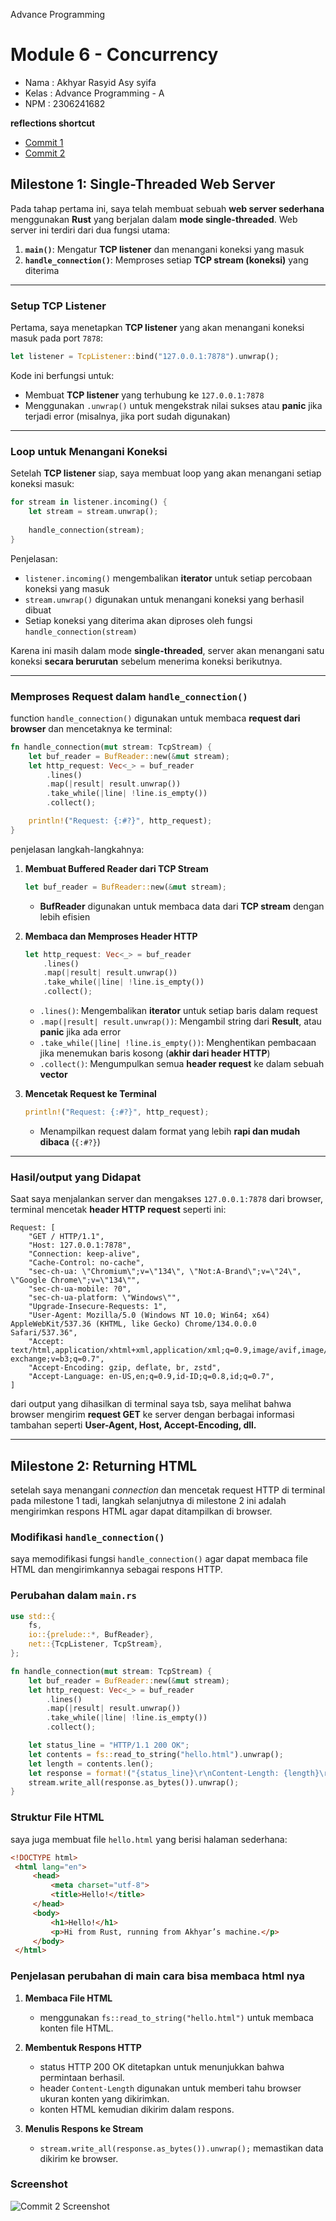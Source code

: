 Advance Programming
# Module 6 - Concurrency

- Nama    : Akhyar Rasyid Asy syifa
- Kelas   : Advance Programming - A
- NPM     : 2306241682

**reflections shortcut**
- [Commit 1](#milestone-1-single-threaded-web-server)
- [Commit 2](#milestone-2-returning-html)

 
## Milestone 1: Single-Threaded Web Server

Pada tahap pertama ini, saya telah membuat sebuah **web server sederhana** menggunakan **Rust** yang berjalan dalam **mode single-threaded**. Web server ini terdiri dari dua fungsi utama:

1. **`main()`**: Mengatur **TCP listener** dan menangani koneksi yang masuk  
2. **`handle_connection()`**: Memproses setiap **TCP stream (koneksi)** yang diterima  

---

### Setup TCP Listener

Pertama, saya menetapkan **TCP listener** yang akan menangani koneksi masuk pada port `7878`:

```rust
let listener = TcpListener::bind("127.0.0.1:7878").unwrap();
```

Kode ini berfungsi untuk:
- Membuat **TCP listener** yang terhubung ke `127.0.0.1:7878`  
- Menggunakan `.unwrap()` untuk mengekstrak nilai sukses atau **panic** jika terjadi error (misalnya, jika port sudah digunakan)  

---

### Loop untuk Menangani Koneksi

Setelah **TCP listener** siap, saya membuat loop yang akan menangani setiap koneksi masuk:

```rust
for stream in listener.incoming() {
    let stream = stream.unwrap();
    
    handle_connection(stream);
}
```

Penjelasan:
- `listener.incoming()` mengembalikan **iterator** untuk setiap percobaan koneksi yang masuk  
- `stream.unwrap()` digunakan untuk menangani koneksi yang berhasil dibuat  
- Setiap koneksi yang diterima akan diproses oleh fungsi `handle_connection(stream)`  

Karena ini masih dalam mode **single-threaded**, server akan menangani satu koneksi **secara berurutan** sebelum menerima koneksi berikutnya.  

---

### Memproses Request dalam `handle_connection()`

function `handle_connection()` digunakan untuk membaca **request dari browser** dan mencetaknya ke terminal:

```rust
fn handle_connection(mut stream: TcpStream) {
    let buf_reader = BufReader::new(&mut stream);
    let http_request: Vec<_> = buf_reader
        .lines()
        .map(|result| result.unwrap())
        .take_while(|line| !line.is_empty())
        .collect();

    println!("Request: {:#?}", http_request);
}
```

penjelasan langkah-langkahnya:

1. **Membuat Buffered Reader dari TCP Stream**  
   ```rust
   let buf_reader = BufReader::new(&mut stream);
   ```
   - **BufReader** digunakan untuk membaca data dari **TCP stream** dengan lebih efisien  

2. **Membaca dan Memproses Header HTTP**  
   ```rust
   let http_request: Vec<_> = buf_reader
       .lines()
       .map(|result| result.unwrap())
       .take_while(|line| !line.is_empty())
       .collect();
   ```
   - `.lines()`: Mengembalikan **iterator** untuk setiap baris dalam request  
   - `.map(|result| result.unwrap())`: Mengambil string dari **Result**, atau **panic** jika ada error  
   - `.take_while(|line| !line.is_empty())`: Menghentikan pembacaan jika menemukan baris kosong (**akhir dari header HTTP**)  
   - `.collect()`: Mengumpulkan semua **header request** ke dalam sebuah **vector**  

3. **Mencetak Request ke Terminal**  
   ```rust
   println!("Request: {:#?}", http_request);
   ```
   - Menampilkan request dalam format yang lebih **rapi dan mudah dibaca** (`{:#?}`)  

---

### Hasil/output yang Didapat

Saat saya menjalankan server dan mengakses `127.0.0.1:7878` dari browser, terminal mencetak **header HTTP request** seperti ini:

```
Request: [
    "GET / HTTP/1.1",
    "Host: 127.0.0.1:7878",
    "Connection: keep-alive",
    "Cache-Control: no-cache",
    "sec-ch-ua: \"Chromium\";v=\"134\", \"Not:A-Brand\";v=\"24\", \"Google Chrome\";v=\"134\"",
    "sec-ch-ua-mobile: ?0",
    "sec-ch-ua-platform: \"Windows\"",
    "Upgrade-Insecure-Requests: 1",
    "User-Agent: Mozilla/5.0 (Windows NT 10.0; Win64; x64) AppleWebKit/537.36 (KHTML, like Gecko) Chrome/134.0.0.0 Safari/537.36",
    "Accept: text/html,application/xhtml+xml,application/xml;q=0.9,image/avif,image/webp,image/apng,*/*;q=0.8,application/signed-exchange;v=b3;q=0.7",
    "Accept-Encoding: gzip, deflate, br, zstd",
    "Accept-Language: en-US,en;q=0.9,id-ID;q=0.8,id;q=0.7",
]
```

dari output yang dihasilkan di terminal saya tsb, saya melihat bahwa browser mengirim **request GET** ke server dengan berbagai informasi tambahan seperti **User-Agent, Host, Accept-Encoding, dll.**  

---

## Milestone 2: Returning HTML

setelah saya menangani _connection_ dan mencetak request HTTP di terminal pada milestone 1 tadi, langkah selanjutnya di milestone 2 ini adalah mengirimkan respons HTML agar dapat ditampilkan di browser.

### Modifikasi `handle_connection()`
saya memodifikasi fungsi `handle_connection()` agar dapat membaca file HTML dan mengirimkannya sebagai respons HTTP.

### Perubahan dalam `main.rs`
```rust
use std::{
    fs,
    io::{prelude::*, BufReader},
    net::{TcpListener, TcpStream},
};

fn handle_connection(mut stream: TcpStream) {
    let buf_reader = BufReader::new(&mut stream);
    let http_request: Vec<_> = buf_reader
        .lines()
        .map(|result| result.unwrap())
        .take_while(|line| !line.is_empty())
        .collect();

    let status_line = "HTTP/1.1 200 OK"; 
    let contents = fs::read_to_string("hello.html").unwrap(); 
    let length = contents.len();
    let response = format!("{status_line}\r\nContent-Length: {length}\r\n\r\n{contents}");
    stream.write_all(response.as_bytes()).unwrap();
}
```

### Struktur File HTML
saya juga membuat file `hello.html` yang berisi halaman sederhana:
```html
<!DOCTYPE html>
 <html lang="en">
     <head>
         <meta charset="utf-8">
         <title>Hello!</title> 
     </head> 
     <body>
         <h1>Hello!</h1> 
         <p>Hi from Rust, running from Akhyar’s machine.</p>
     </body>
 </html>
```

### Penjelasan perubahan di main cara bisa membaca html nya
1. **Membaca File HTML**
   - menggunakan `fs::read_to_string("hello.html")` untuk membaca konten file HTML.
   
2. **Membentuk Respons HTTP**
   - status HTTP 200 OK ditetapkan untuk menunjukkan bahwa permintaan berhasil.
   - header `Content-Length` digunakan untuk memberi tahu browser ukuran konten yang dikirimkan.
   - konten HTML kemudian dikirim dalam respons.

3. **Menulis Respons ke Stream**
   - `stream.write_all(response.as_bytes()).unwrap();` memastikan data dikirim ke browser.

### Screenshot
![Commit 2 Screenshot](/assets/images/commit2.jpg)

